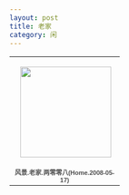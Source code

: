 ```yaml
---
layout: post
title: 老家
category: 闲
---
```

<table style="width:194px;"><tr><td align="center" style="height:194px;background:url(https://picasaweb.google.com/s/c/transparent_album_background.gif) no-repeat left"><a href="https://picasaweb.google.com/100176428078475760122/Home20080517?authuser=0&feat=embedwebsite"><img src="https://lh3.googleusercontent.com/---1-hZ2xyaY/TV_1FKbQWfE/AAAAAAAAAkY/WMZELmb3PRs/s160-c/Home20080517.jpg" width="160" height="160" style="margin:1px 0 0 4px;"></a></td></tr><tr><td style="text-align:center;font-family:arial,sans-serif;font-size:11px"><a href="https://picasaweb.google.com/100176428078475760122/Home20080517?authuser=0&feat=embedwebsite" style="color:#4D4D4D;font-weight:bold;text-decoration:none;">风景.老家.两零零八(Home.2008-05-17)</a></td></tr></table>
